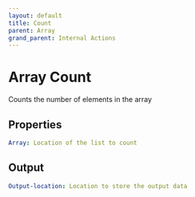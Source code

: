 ```yaml
---
layout: default
title: Count
parent: Array
grand_parent: Internal Actions
---
```

# Array Count
Counts the number of elements in the array

## Properties
```yaml
Array: Location of the list to count
```

## Output
```yaml
Output-location: Location to store the output data
```
